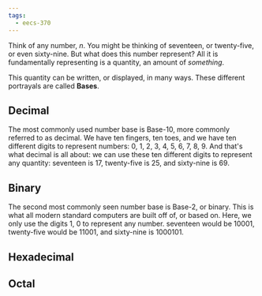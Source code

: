 ```yaml
---
tags:
  - eecs-370
---
```

Think of any number, $n$. You might be thinking of seventeen, or twenty-five, or even sixty-nine. But what does this number represent? All it is fundamentally representing is a quantity, an amount of *something*.

This quantity can be written, or displayed, in many ways. These different portrayals are called **Bases**.

## Decimal

The most commonly used number base is Base-10, more commonly referred to as decimal. We have ten fingers, ten toes, and we have ten different digits to represent numbers: 0, 1, 2, 3, 4, 5, 6, 7, 8, 9. And that's what decimal is all about: we can use these ten different digits to represent any quantity: seventeen is 17, twenty-five is 25, and sixty-nine is 69.

## Binary

The second most commonly seen number base is Base-2, or binary. This is what all modern standard computers are built off of, or based on. Here, we only use the digits 1, 0 to represent any number. seventeen would be 10001, twenty-five would be 11001, and sixty-nine is 1000101.

## Hexadecimal


## Octal